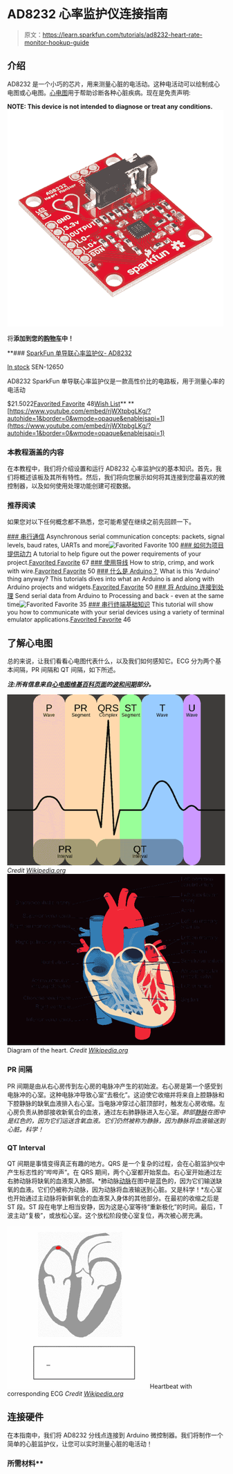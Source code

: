 # AD8232 心率监护仪连接指南

> 原文：<https://learn.sparkfun.com/tutorials/ad8232-heart-rate-monitor-hookup-guide>

## 介绍

AD8232 是一个小巧的芯片，用来测量心脏的电活动。这种电活动可以绘制成心电图或心电图。[心电图](http://en.wikipedia.org/wiki/Electrocardiography)用于帮助诊断各种心脏疾病。现在是免责声明:

**NOTE: This device is not intended to diagnose or treat any conditions.**[![SparkFun Single Lead Heart Rate Monitor - AD8232](img/1b5620b956c098597751baf903ffa794.png)](https://www.sparkfun.com/products/12650) 

将**添加到您的[购物车](https://www.sparkfun.com/cart)中！**

 **### [SparkFun 单导联心率监护仪- AD8232](https://www.sparkfun.com/products/12650)

[In stock](https://learn.sparkfun.com/static/bubbles/ "in stock") SEN-12650

AD8232 SparkFun 单导联心率监护仪是一款高性价比的电路板，用于测量心率的电活动

$21.5022[Favorited Favorite](# "Add to favorites") 48[Wish List](# "Add to wish list")** **[https://www.youtube.com/embed/rjWXtpbgLKg/?autohide=1&border=0&wmode=opaque&enablejsapi=1](https://www.youtube.com/embed/rjWXtpbgLKg/?autohide=1&border=0&wmode=opaque&enablejsapi=1)

### 本教程涵盖的内容

在本教程中，我们将介绍设置和运行 AD8232 心率监护仪的基本知识。首先，我们将概述该板及其所有特性。然后，我们将向您展示如何将其连接到您最喜欢的微控制器，以及如何使用处理功能创建可视数据。

### 推荐阅读

如果您对以下任何概念都不熟悉，您可能希望在继续之前先回顾一下。

[](https://learn.sparkfun.com/tutorials/serial-communication) [### 串行通信](https://learn.sparkfun.com/tutorials/serial-communication) Asynchronous serial communication concepts: packets, signal levels, baud rates, UARTs and more![Favorited Favorite](# "Add to favorites") 100[](https://learn.sparkfun.com/tutorials/how-to-power-a-project) [### 如何为项目提供动力](https://learn.sparkfun.com/tutorials/how-to-power-a-project) A tutorial to help figure out the power requirements of your project.[Favorited Favorite](# "Add to favorites") 67[](https://learn.sparkfun.com/tutorials/working-with-wire) [### 使用导线](https://learn.sparkfun.com/tutorials/working-with-wire) How to strip, crimp, and work with wire.[Favorited Favorite](# "Add to favorites") 50[](https://learn.sparkfun.com/tutorials/what-is-an-arduino) [### 什么是 Arduino？](https://learn.sparkfun.com/tutorials/what-is-an-arduino) What is this 'Arduino' thing anyway? This tutorials dives into what an Arduino is and along with Arduino projects and widgets.[Favorited Favorite](# "Add to favorites") 50[](https://learn.sparkfun.com/tutorials/connecting-arduino-to-processing) [### 将 Arduino 连接到处理](https://learn.sparkfun.com/tutorials/connecting-arduino-to-processing) Send serial data from Arduino to Processing and back - even at the same time![Favorited Favorite](# "Add to favorites") 35[](https://learn.sparkfun.com/tutorials/terminal-basics) [### 串行终端基础知识](https://learn.sparkfun.com/tutorials/terminal-basics) This tutorial will show you how to communicate with your serial devices using a variety of terminal emulator applications.[Favorited Favorite](# "Add to favorites") 46

## 了解心电图

总的来说，让我们看看心电图代表什么，以及我们如何感知它。ECG 分为两个基本间隔，PR 间隔和 QT 间隔，如下所述。

***注:所有信息来自[心电图维基百科页面](http://en.wikipedia.org/wiki/Electrocardiography)的[波和间期](http://en.wikipedia.org/wiki/Electrocardiography#Waves_and_intervals)部分。***

[![alt text](img/4152b455229cec0f67aa79a7c11c4056.png)](https://cdn.sparkfun.com/assets/learn_tutorials/2/5/0/EKG_Complex_en.svg.png)*Credit [Wikipedia.org](http://en.wikipedia.org/wiki/Electrocardiography)*[![alt text](img/81c4f5087f847a87172d81a25e55c6e0.png)](https://cdn.sparkfun.com/assets/learn_tutorials/2/5/0/Heart_diagram-en.svg.png)Diagram of the heart. *Credit [Wikipedia.org](http://en.wikipedia.org/wiki/Heart)*

### PR 间隔

PR 间期是由从右心房传到左心房的电脉冲产生的初始波。右心房是第一个感受到电脉冲的心室。这种电脉冲导致心室“去极化”。这迫使它收缩并将来自上腔静脉和下腔静脉的缺氧血液排入右心室。当电脉冲穿过心脏顶部时，触发左心房收缩。左心房负责从肺部接收新氧合的血液，通过左右肺静脉进入左心室。*肺部[静脉](http://en.wikipedia.org/wiki/vein)在图中是红色的，因为它们运送含氧血液。它们仍然被称为静脉，因为静脉将血液输送到心脏。科学！*

### QT Interval

QT 间期是事情变得真正有趣的地方。QRS 是一个复杂的过程，会在心脏监护仪中产生标志性的“哔哔声”。在 QRS 期间，两个心室都开始泵血。右心室开始通过左右肺动脉将缺氧的血液泵入肺部。*肺动脉[动脉](http://en.wikipedia.org/wiki/Artery)在图中是蓝色的，因为它们输送缺氧的血液。它们仍被称为动脉，因为动脉将血液输送到心脏。又是科学！*左心室也开始通过主动脉将新鲜氧合的血液泵入身体的其他部分。在最初的收缩之后是 ST 段。ST 段在电学上相当安静，因为这是心室等待“重新极化”的时间。最后，T 波主动“复极”，或放松心室。这个放松阶段使心室复位，再次被心房充满。

[![alt text](img/014d50c2e1e953b956a6d02bc536e5dd.png)](https://cdn.sparkfun.com/assets/0/5/1/f/b/ECG_principle_slow__1_.gif)Heartbeat with corresponding ECG *Credit [Wikipedia.org](http://en.wikipedia.org/wiki/Electrocardiography)*

## 连接硬件

在本指南中，我们将 AD8232 分线点连接到 Arduino 微控制器。我们将制作一个简单的心脏监护仪，让您可以实时测量心脏的电活动！

### 所需材料**